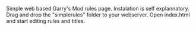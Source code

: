 Simple web based Garry's Mod rules page. Instalation is self explannatory. Drag and drop the "simplerules" folder to your webserver.
Open index.html and start editing rules and titles.  
